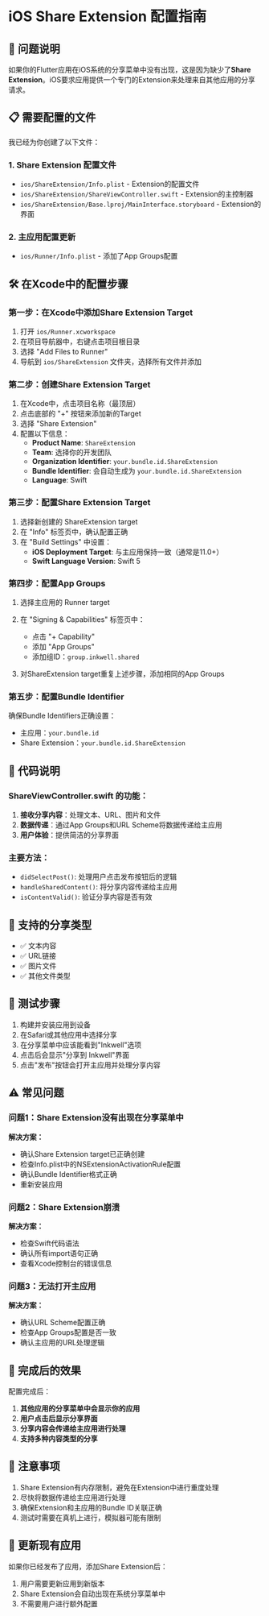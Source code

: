 # iOS Share Extension 配置指南

## 🎯 问题说明

如果你的Flutter应用在iOS系统的分享菜单中没有出现，这是因为缺少了**Share Extension**。iOS要求应用提供一个专门的Extension来处理来自其他应用的分享请求。

## 📋 需要配置的文件

我已经为你创建了以下文件：

### 1. Share Extension 配置文件
- `ios/ShareExtension/Info.plist` - Extension的配置文件
- `ios/ShareExtension/ShareViewController.swift` - Extension的主控制器
- `ios/ShareExtension/Base.lproj/MainInterface.storyboard` - Extension的界面

### 2. 主应用配置更新
- `ios/Runner/Info.plist` - 添加了App Groups配置

## 🛠 在Xcode中的配置步骤

### 第一步：在Xcode中添加Share Extension Target

1. 打开 `ios/Runner.xcworkspace`
2. 在项目导航器中，右键点击项目根目录
3. 选择 "Add Files to Runner"
4. 导航到 `ios/ShareExtension` 文件夹，选择所有文件并添加

### 第二步：创建Share Extension Target

1. 在Xcode中，点击项目名称（最顶层）
2. 点击底部的 "+" 按钮来添加新的Target
3. 选择 "Share Extension"
4. 配置以下信息：
   - **Product Name**: `ShareExtension`
   - **Team**: 选择你的开发团队
   - **Organization Identifier**: `your.bundle.id.ShareExtension`
   - **Bundle Identifier**: 会自动生成为 `your.bundle.id.ShareExtension`
   - **Language**: Swift

### 第三步：配置Share Extension Target

1. 选择新创建的 ShareExtension target
2. 在 "Info" 标签页中，确认配置正确
3. 在 "Build Settings" 中设置：
   - **iOS Deployment Target**: 与主应用保持一致（通常是11.0+）
   - **Swift Language Version**: Swift 5

### 第四步：配置App Groups

1. 选择主应用的 Runner target
2. 在 "Signing & Capabilities" 标签页中：
   - 点击 "+ Capability"
   - 添加 "App Groups"
   - 添加组ID：`group.inkwell.shared`

3. 对ShareExtension target重复上述步骤，添加相同的App Groups

### 第五步：配置Bundle Identifier

确保Bundle Identifiers正确设置：

- 主应用：`your.bundle.id`
- Share Extension：`your.bundle.id.ShareExtension`

## 🔧 代码说明

### ShareViewController.swift 的功能：

1. **接收分享内容**：处理文本、URL、图片和文件
2. **数据传递**：通过App Groups和URL Scheme将数据传递给主应用
3. **用户体验**：提供简洁的分享界面

### 主要方法：

- `didSelectPost()`: 处理用户点击发布按钮后的逻辑
- `handleSharedContent()`: 将分享内容传递给主应用
- `isContentValid()`: 验证分享内容是否有效

## 📱 支持的分享类型

- ✅ 文本内容
- ✅ URL链接
- ✅ 图片文件
- ✅ 其他文件类型

## 🧪 测试步骤

1. 构建并安装应用到设备
2. 在Safari或其他应用中选择分享
3. 在分享菜单中应该能看到"Inkwell"选项
4. 点击后会显示"分享到 Inkwell"界面
5. 点击"发布"按钮会打开主应用并处理分享内容

## ⚠️ 常见问题

### 问题1：Share Extension没有出现在分享菜单中

**解决方案：**
- 确认Share Extension target已正确创建
- 检查Info.plist中的NSExtensionActivationRule配置
- 确认Bundle Identifier格式正确
- 重新安装应用

### 问题2：Share Extension崩溃

**解决方案：**
- 检查Swift代码语法
- 确认所有import语句正确
- 查看Xcode控制台的错误信息

### 问题3：无法打开主应用

**解决方案：**
- 确认URL Scheme配置正确
- 检查App Groups配置是否一致
- 确认主应用的URL处理逻辑

## 🚀 完成后的效果

配置完成后：

1. **其他应用的分享菜单中会显示你的应用**
2. **用户点击后显示分享界面**
3. **分享内容会传递给主应用进行处理**
4. **支持多种内容类型的分享**

## 📝 注意事项

1. Share Extension有内存限制，避免在Extension中进行重度处理
2. 尽快将数据传递给主应用进行处理
3. 确保Extension和主应用的Bundle ID关联正确
4. 测试时需要在真机上进行，模拟器可能有限制

## 🔄 更新现有应用

如果你已经发布了应用，添加Share Extension后：

1. 用户需要更新应用到新版本
2. Share Extension会自动出现在系统分享菜单中
3. 不需要用户进行额外配置 